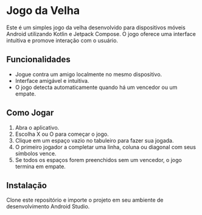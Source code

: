 # Jogo da Velha

Este é um simples jogo da velha desenvolvido para dispositivos móveis Android utilizando Kotlin e Jetpack Compose. O jogo oferece uma interface intuitiva e promove interação com o usuário.

## Funcionalidades

- Jogue contra um amigo localmente no mesmo dispositivo.
- Interface amigável e intuitiva.
- O jogo detecta automaticamente quando há um vencedor ou um empate.

## Como Jogar

1. Abra o aplicativo.
2. Escolha X ou O para começar o jogo.
3. Clique em um espaço vazio no tabuleiro para fazer sua jogada.
4. O primeiro jogador a completar uma linha, coluna ou diagonal com seus símbolos vence.
5. Se todos os espaços forem preenchidos sem um vencedor, o jogo termina em empate.

## Instalação

Clone este repositório e importe o projeto em seu ambiente de desenvolvimento Android Studio.
